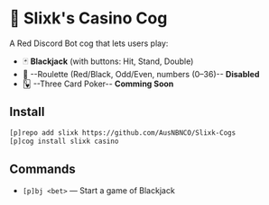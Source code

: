 # 🎰 Slixk's Casino Cog

A Red Discord Bot cog that lets users play:

- 🃏 **Blackjack** (with buttons: Hit, Stand, Double)
- 🎰 --Roulette (Red/Black, Odd/Even, numbers (0–36)-- **Disabled**
- 🂽 --Three Card Poker-- **Comming Soon**

## Install

```bash
[p]repo add slixk https://github.com/AusNBNCO/Slixk-Cogs
[p]cog install slixk casino
```

## Commands

- `[p]bj <bet>` — Start a game of Blackjack
